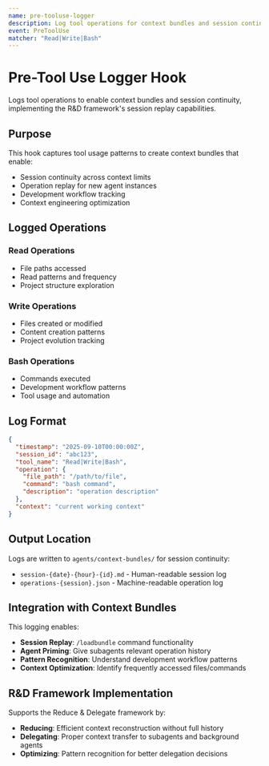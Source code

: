 ```yaml
---
name: pre-tooluse-logger
description: Log tool operations for context bundles and session continuity
event: PreToolUse
matcher: "Read|Write|Bash"
---
```


# Pre-Tool Use Logger Hook

Logs tool operations to enable context bundles and session continuity, implementing the R&D framework's session replay capabilities.

## Purpose

This hook captures tool usage patterns to create context bundles that enable:
- Session continuity across context limits
- Operation replay for new agent instances
- Development workflow tracking
- Context engineering optimization

## Logged Operations

### Read Operations
- File paths accessed
- Read patterns and frequency
- Project structure exploration

### Write Operations  
- Files created or modified
- Content creation patterns
- Project evolution tracking

### Bash Operations
- Commands executed
- Development workflow patterns
- Tool usage and automation

## Log Format

```json
{
  "timestamp": "2025-09-10T00:00:00Z",
  "session_id": "abc123",
  "tool_name": "Read|Write|Bash",
  "operation": {
    "file_path": "/path/to/file",
    "command": "bash command",
    "description": "operation description"
  },
  "context": "current working context"
}
```

## Output Location

Logs are written to `agents/context-bundles/` for session continuity:
- `session-{date}-{hour}-{id}.md` - Human-readable session log
- `operations-{session}.json` - Machine-readable operation log

## Integration with Context Bundles

This logging enables:
- **Session Replay**: `/loadbundle` command functionality
- **Agent Priming**: Give subagents relevant operation history
- **Pattern Recognition**: Understand development workflow patterns
- **Context Optimization**: Identify frequently accessed files/commands

## R&D Framework Implementation

Supports the Reduce & Delegate framework by:
- **Reducing**: Efficient context reconstruction without full history
- **Delegating**: Proper context transfer to subagents and background agents
- **Optimizing**: Pattern recognition for better delegation decisions